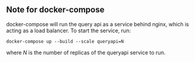 ## Note for docker-compose

docker-compose will run the query api as a service behind nginx, which is acting as a load balancer. To start the service, run:

    docker-compose up --build --scale queryapi=N

where *N* is the number of replicas of the queryapi service to run.